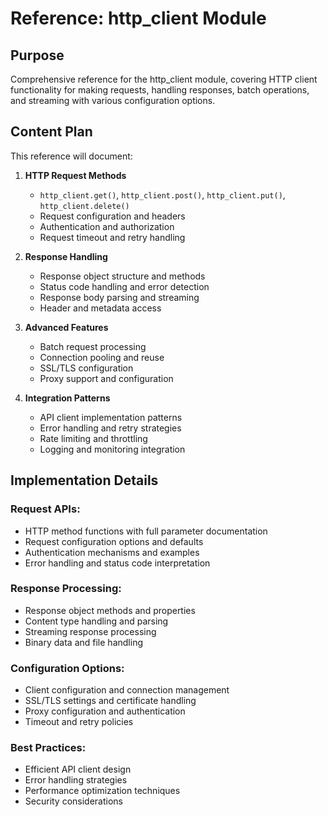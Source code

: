 # Reference: http_client Module

<!--
Title: http_client Module Reference
TOC: Reference → Framework Modules → http_client
Audience: Developers making HTTP requests and integrating APIs
Duration: 25 minutes reference time
-->

## Purpose

Comprehensive reference for the http_client module, covering HTTP client functionality for making requests, handling responses, batch operations, and streaming with various configuration options.

## Content Plan

This reference will document:

1. **HTTP Request Methods**
   - `http_client.get()`, `http_client.post()`, `http_client.put()`, `http_client.delete()`
   - Request configuration and headers
   - Authentication and authorization
   - Request timeout and retry handling

2. **Response Handling**
   - Response object structure and methods
   - Status code handling and error detection
   - Response body parsing and streaming
   - Header and metadata access

3. **Advanced Features**
   - Batch request processing
   - Connection pooling and reuse
   - SSL/TLS configuration
   - Proxy support and configuration

4. **Integration Patterns**
   - API client implementation patterns
   - Error handling and retry strategies
   - Rate limiting and throttling
   - Logging and monitoring integration

## Implementation Details

### Request APIs:
- HTTP method functions with full parameter documentation
- Request configuration options and defaults
- Authentication mechanisms and examples
- Error handling and status code interpretation

### Response Processing:
- Response object methods and properties
- Content type handling and parsing
- Streaming response processing
- Binary data and file handling

### Configuration Options:
- Client configuration and connection management
- SSL/TLS settings and certificate handling
- Proxy configuration and authentication
- Timeout and retry policies

### Best Practices:
- Efficient API client design
- Error handling strategies
- Performance optimization techniques
- Security considerations
